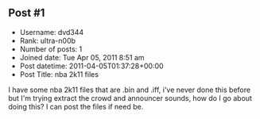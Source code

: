 ## Post #1
- Username: dvd344
- Rank: ultra-n00b
- Number of posts: 1
- Joined date: Tue Apr 05, 2011 8:51 am
- Post datetime: 2011-04-05T01:37:28+00:00
- Post Title: nba 2k11 files

I have some nba 2k11 files that are .bin and .iff, i've never done this before but I'm trying extract the crowd and announcer sounds, how do I go about doing this? I can post the files if need be.
